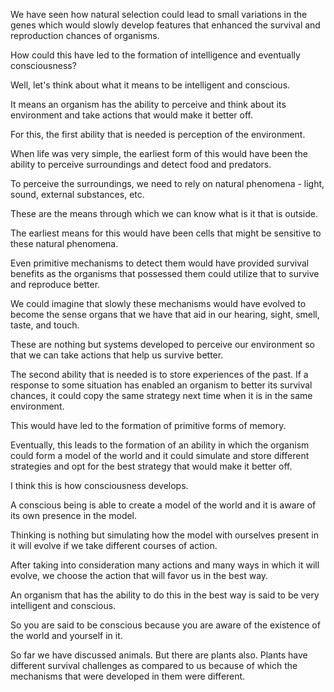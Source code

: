 We have seen how natural selection could lead to small variations in the genes which would slowly develop features that enhanced the survival and reproduction chances of organisms.

How could this have led to the formation of intelligence and eventually consciousness?

Well, let's think about what it means to be intelligent and conscious.

It means an organism has the ability to perceive and think about its environment and take actions that would make it better off.

For this, the first ability that is needed is perception of the environment.

When life was very simple, the earliest form of this would have been the ability to perceive surroundings and detect food and predators.

To perceive the surroundings, we need to rely on natural phenomena - light, sound, external substances, etc.

These are the means through which we can know what is it that is outside.

The earliest means for this would have been cells that might be sensitive to these natural phenomena.

Even primitive mechanisms to detect them would have provided survival benefits as the organisms that possessed them could utilize that to survive and reproduce better.

We could imagine that slowly these mechanisms would have evolved to become the sense organs that we have that aid in our hearing, sight, smell, taste, and touch.

These are nothing but systems developed to perceive our environment so that we can take actions that help us survive better.

The second ability that is needed is to store experiences of the past. If a response to some situation has enabled an organism to better its survival chances, it could copy the same strategy next time when it is in the same environment.

This would have led to the formation of primitive forms of memory. 

Eventually, this leads to the formation of an ability in which the organism could form a model of the world and it could simulate and store different strategies and opt for the best strategy that would make it better off. 

I think this is how consciousness develops. 

A conscious being is able to create a model of the world and it is aware of its own presence in the model.

Thinking is nothing but simulating how the model with ourselves present in it will evolve if we take different courses of action.

After taking into consideration many actions and many ways in which it will evolve, we choose the action that will favor us in the best way.

An organism that has the ability to do this in the best way is said to be very intelligent and conscious.

So you are said to be conscious because you are aware of the existence of the world and yourself in it.

So far we have discussed animals. But there are plants also. Plants have different survival challenges as compared to us because of which the mechanisms that were developed in them were different.
